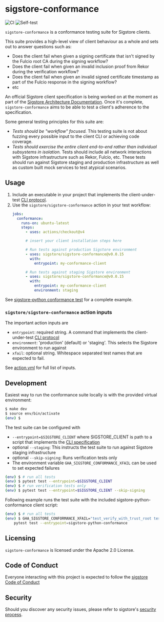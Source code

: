 sigstore-conformance
====================

<!--- @begin-badges@ --->
![CI](https://github.com/sigstore/sigstore-conformance/workflows/CI/badge.svg)
![Self-test](https://github.com/sigstore/sigstore-conformance/workflows/Self-test/badge.svg)
<!--- @end-badges@ --->

`sigstore-conformance` is a conformance testing suite for Sigstore clients.

This suite provides a high-level view of client behaviour as a whole and sets
out to answer questions such as:
- Does the client fail when given a signing certificate that isn't signed by
  the Fulcio root CA during the signing workflow?
- Does the client fail when given an invalid inclusion proof from Rekor during
  the verification workflow?
- Does the client fail when given an invalid signed certificate timestamp as
  part of the Fulcio response in the signing workflow?
- etc

An official Sigstore client specification is being worked on at the moment as
part of the [Sigstore Architecture Documentation](https://github.com/sigstore/architecture-docs).
Once it's complete, `sigstore-conformance` aims to be able to test a client's
adherence to the specification.

Some general testing principles for this suite are:
- *Tests should be "workflow" focused.* This testing suite is not about fuzzing
  every possible input to the client CLI or achieving code coverage.
- *Tests should exercise the entire client end-to-end rather than individual
  subsystems in isolation.* Tests should include all network interactions with
  Sigstore infrastructure such as Rekor, Fulcio, etc. These tests should run
  against Sigstore staging and production infrastructure as well as custom built
  mock services to test atypical scenarios.

## Usage

1. Include an executable in your project that implements the
client-under-test [CLI protocol](docs/cli_protocol.md).
2. Use the `sigstore/sigstore-conformance` action in your test workflow:
    ```yaml
    jobs:
      conformance:
        runs-on: ubuntu-latest
        steps:
          - uses: actions/checkout@v4

          # insert your client installation steps here

          # Run tests against production Sigstore environment
          - uses: sigstore/sigstore-conformance@v0.0.15
            with:
              entrypoint: my-conformance-client

          # Run tests against staging Sigstore environment
          - uses: sigstore/sigstore-conformance@v0.0.15
            with:
              entrypoint: my-conformance-client
              environment: staging
    ```

See [sigstore-python conformance test](https://github.com/sigstore/sigstore-python/blob/main/.github/workflows/conformance.yml)
for a complete example.

### `sigstore/sigstore-conformance` action inputs

The important action inputs are
* `entrypoint`: required string. A command that implements the client-under-test
  [CLI protocol](docs/cli_protocol.md)
* `environment`: 'production' (default) or 'staging'. This selects the Sigstore environment to
  run against
* `xfail`: optional string. Whitespace separated test names that are expected to fail.

See [action.yml](action.yml) for full list of inputs.

## Development

Easiest way to run the conformance suite locally is with the provided virtual environment:
```sh
$ make dev
$ source env/bin/activate
(env) $
```

The test suite can be configured with
* `--entrypoint=$SIGSTORE_CLIENT` where SIGSTORE_CLIENT is path to a script that implements the
  [CLI specification](https://github.com/sigstore/sigstore-conformance/blob/main/docs/cli_protocol.md)
* optional `--staging`: This instructs the test suite to run against Sigstore staging infrastructure
* optional `--skip-signing`: Runs verification tests only
* The environment variable `GHA_SIGSTORE_CONFORMANCE_XFAIL` can be used to
  set expected failures

```sh
(env) $ # run all tests
(env) $ pytest test --entrypoint=$SIGSTORE_CLIENT
(env) $ # run verification tests only
(env) $ pytest test --entrypoint=$SIGSTORE_CLIENT --skip-signing
```

Following example runs the test suite with the included sigstore-python-conformance client script:
```sh
(env) $ # run all tests
(env) $ GHA_SIGSTORE_CONFORMANCE_XFAIL="test_verify_with_trust_root test_verify_dsse_bundle_with_trust_root" \
    pytest test --entrypoint=sigstore-python-conformance
```

## Licensing

`sigstore-conformance` is licensed under the Apache 2.0 License.

## Code of Conduct

Everyone interacting with this project is expected to follow the
[sigstore Code of Conduct](https://github.com/sigstore/.github/blob/main/CODE_OF_CONDUCT.md)

## Security

Should you discover any security issues, please refer to sigstore's [security
process](https://github.com/sigstore/.github/blob/main/SECURITY.md).
